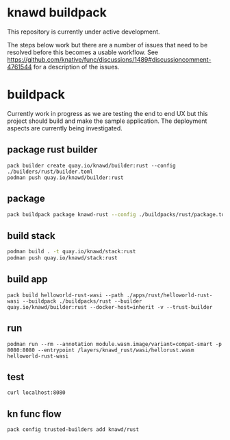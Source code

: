 # knawd buildpack

This repository is currently under active development.

The steps below work but there are a number of issues that need to be resolved before this becomes a usable workflow.
See https://github.com/knative/func/discussions/1489#discussioncomment-4761544 for a description of the issues.

# buildpack

Currently work in progress as we are testing the end to end UX but this project should build and make the sample application.
The deployment aspects are currently being investigated.

## package rust builder
```
pack builder create quay.io/knawd/builder:rust --config ./builders/rust/builder.toml
podman push quay.io/knawd/builder:rust
```

## package

```bash
pack buildpack package knawd-rust --config ./buildpacks/rust/package.toml
```

## build stack

```bash
podman build . -t quay.io/knawd/stack:rust
podman push quay.io/knawd/stack:rust
```

## build app

```
pack build helloworld-rust-wasi --path ./apps/rust/helloworld-rust-wasi --buildpack ./buildpacks/rust --builder  quay.io/knawd/builder:rust --docker-host=inherit -v --trust-builder
```

## run

```
podman run --rm --annotation module.wasm.image/variant=compat-smart -p 8080:8080 --entrypoint /layers/knawd_rust/wasi/hellorust.wasm helloworld-rust-wasi
```

## test
```
curl localhost:8080
```

## kn func flow

```
pack config trusted-builders add knawd/rust

```